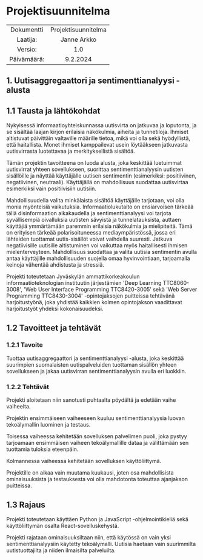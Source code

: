 # Projektisuunnitelma

|  |  |
|:-:|:-:|
| Dokumentti | Projektisuunnitelma |
| Laatija: | Janne Arkko |
| Versio: | 1.0 |
| Päivämäärä: | 9.2.2024 |

## 1. Uutisaggregaattori ja sentimenttianalyysi -alusta

## 1.1 Tausta ja lähtökohdat

Nykyisessä informaatioyhteiskunnassa uutisvirta on jatkuvaa ja loputonta, ja se sisältää laajan kirjon erilaisia näkökulmia, aiheita ja tunnetiloja. Ihmiset altistuvat päivittäin valtaville määrille tietoa, mikä voi olla sekä hyödyllistä, että haitallista. Monet ihmiset kamppailevat usein löytääkseen jatkuvasta uutisvirrasta luotettavaa ja merkityksellistä sisältöä.

Tämän projektin tavoitteena on luoda alusta, joka keskittää luetuimmat uutisvirrat yhteen sovellukseen, suorittaa sentimenttianalyysin uutisten sisällöille ja näyttää käyttäjälle uutisen sentimentin (esimerkiksi: positiivinen, negatiivinen, neutraali). Käyttäjällä on mahdollisuus suodattaa uutisvirtaa esimerkiksi vain positiivisiin uutisiin.

Mahdollisuudella valita minkälaista sisältöä käyttäjälle tarjotaan, voi olla monia myönteisiä vaikutuksia. Informaatiolukutaito on ensiarvoisen tärkeää tällä disinformaation aikakaudella ja sentimenttianalyysi voi tarjota syvällisempiä oivalluksia uutisten sävyistä ja tunnelatauksista, auttaen käyttäjiä ymmärtämään paremmin erilaisia näkökulmia ja mielipiteitä. Tämä on erityisen tärkeää polarisoituneessa mediaympäristössä, jossa eri lähteiden tuottamat uutis-sisällöt voivat vaihdella suuresti. Jatkuva negatiivisille uutisille altistuminen voi vaikuttaa myös haitallisesti ihmisen mielenterveyteen. Mahdollisuus suodattaa ja valita uutisia sentimentin avulla antaa käyttäjille mahdollisuuden suojella omaa hyvinvointiaan, tarjoamalla keinoja vähentää ahdistusta ja stressiä.

Projekti toteutetaan Jyväskylän ammattikorkeakoulun informaatioteknologian instituutin järjestämien 'Deep Learning TTC8060-3008', 'Web User Interface Programming TTC8420-3005' sekä 'Web Server Programming TTC8430-3004' -opintojaksojen puitteissa tehtävänä harjoitustyönä, joka yhdistää kaikkien kolmen opintojakson vaadittavat harjoitustyöt yhdeksi kokonaisuudeksi.

## 1.2 Tavoitteet ja tehtävät

### 1.2.1 Tavoite

Tuottaa uutisaggregaattori ja sentimenttianalyysi -alusta, joka keskittää suurimpien suomalaisten uutispalveluiden tuottaman sisällön yhteen sovellukseen ja jakaa uutisvirran sentimenttianalyysin avulla eri luokkiin.

### 1.2.2 Tehtävät

Projekti aloitetaan niin sanotusti puhtaalta pöydältä ja edetään vaihe vaiheelta. 

Projektin ensimmäiseen vaiheeseen kuuluu sentimenttianalyysia luovan tekoälymallin luominen ja testaus.

Toisessa vaiheessa kehitetään sovelluksen palvelimen puoli, joka pystyy tarjoamaan ensimmäisen vaiheen tekoälymallille dataa ja välittämään sen tuottamia tuloksia eteenpäin.

Kolmannessa vaiheessa kehitetään sovelluksen käyttöliittymä.

Projektille on aikaa vain muutama kuukausi, joten osa mahdollisista ominaisuuksista ja testauksesta voi olla mahdotonta toteuttaa ajanjakson puitteissa.

## 1.3 Rajaus

Projekti toteutetaan käyttäen Python ja JavaScript -ohjelmointikieliä sekä käyttöliittymän osalta React-sovelluskehystä.

Projekti rajataan ominaisuuksiltaan niin, että käytössä on vain yksi sentimenttianalyysiin käytetty tekoälymalli. Uutisia haetaan vain suurimmilta uutistuottajilta ja niiden ilmaisilta palveluilta. 